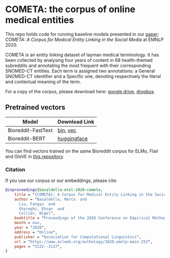 # COMETA: the corpus of online medical entities

This repo holds code for running baseline models presented in our [paper](https://www.aclweb.org/anthology/2020.emnlp-main.253/): *COMETA: A Corpus for Medical Entity Linking in the Social Media* at EMNLP 2020.

COMETA is an entity linking dataset of layman medical terminology. It has been collected by analysing four years of content in 68 health-themed subreddits and annotating the most frequent with their corresponding SNOMED-CT entities. Each term is assigned two annotations: a General SNOMED-CT identifier and a Specific one, denoting respectively the literal and contextual meaning of the term. 

For a copy of the corpus, please download here: [google drive](https://drive.google.com/file/d/19xMeEdiBPUlGkblsRYXh9RIEZ5TUML3w/view?usp=sharing), [dropbox](https://www.dropbox.com/s/e8mdpberw959xhj/cometa.zip?dl=0).

## Pretrained vectors

| Model      | Download Link                                                                                                                                                                                 |
|-----------|----------------|
| Bioreddit-FastText  | [bin](https://drive.google.com/file/d/14xWIMx90VAxpjhPtCF_ECQemAMuSmvfU/view?usp=sharing), [vec](https://drive.google.com/file/d/1CTZEO9pvR3C8DbxJ7bt-y4t3TWGirQ_0/view?usp=sharing)                                                                                                                                                                                               |
| Bioreddit-BERT      | [huggingface](https://huggingface.co/cambridgeltl/BioRedditBERT-uncased)                                                                                                                                                                                                |

You can find vectors trained on the same Bioreddit corpus for ELMo, Flair and GloVE in [this repository](https://github.com/basaldella/bioreddit).

### Citation

If you use our corpus or our embeddings, please cite:

```bibtex
@inproceedings{basaldella-etal-2020-cometa,
    title = "{COMETA}: A Corpus for Medical Entity Linking in the Social Media",
    author = "Basaldella, Marco  and
      Liu, Fangyu  and
      Shareghi, Ehsan  and
      Collier, Nigel",
    booktitle = "Proceedings of the 2020 Conference on Empirical Methods in Natural Language Processing (EMNLP)",
    month = nov,
    year = "2020",
    address = "Online",
    publisher = "Association for Computational Linguistics",
    url = "https://www.aclweb.org/anthology/2020.emnlp-main.253",
    pages = "3122--3137",
}
```
